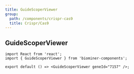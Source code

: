 ```yaml
---
title: GuideScoperViewer
group:
  path: /components/crispr-cas9
  title: Crispr/Cas9
---
```


## GuideScoperViewer

```tsx
import React from 'react';
import { GuideScoperViewer } from 'biominer-components';

export default () => <GuideScoperViewer geneId="7157" />;
```

<API></API>
